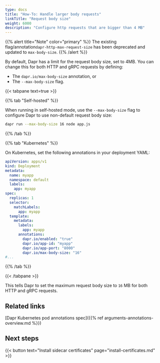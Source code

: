 ```yaml
---
type: docs
title: "How-To: Handle larger body requests"
linkTitle: "Request body size"
weight: 6000
description: "Configure http requests that are bigger than 4 MB"
---
```


{{% alert title="Note" color="primary" %}}
The existing flag/annotation`dapr-http-max-request-size` has been deprecated and updated to `max-body-size`.
{{% /alert %}}

By default, Dapr has a limit for the request body size, set to 4MB. You can change this for both HTTP and gRPC requests by defining:
- The `dapr.io/max-body-size` annotation, or
- The `--max-body-size` flag.

{{< tabpane text=true >}}

<!--self hosted-->
{{% tab "Self-hosted" %}}

When running in self-hosted mode, use the `--max-body-size` flag to configure Dapr to use non-default request body size:

```bash
dapr run --max-body-size 16 node app.js
```
{{% /tab %}}

<!--kubernetes-->
{{% tab "Kubernetes" %}}

On Kubernetes, set the following annotations in your deployment YAML:

```yaml
apiVersion: apps/v1
kind: Deployment
metadata:
  name: myapp
  namespace: default
  labels:
    app: myapp
spec:
  replicas: 1
  selector:
    matchLabels:
      app: myapp
  template:
    metadata:
      labels:
        app: myapp
      annotations:
        dapr.io/enabled: "true"
        dapr.io/app-id: "myapp"
        dapr.io/app-port: "8000"
        dapr.io/max-body-size: "16"
#...
```

{{% /tab %}}

{{< /tabpane >}}

This tells Dapr to set the maximum request body size to `16` MB for both HTTP and gRPC requests.

## Related links

[Dapr Kubernetes pod annotations spec]({{% ref arguments-annotations-overview.md %}})

## Next steps

{{< button text="Install sidecar certificates" page="install-certificates.md" >}}
